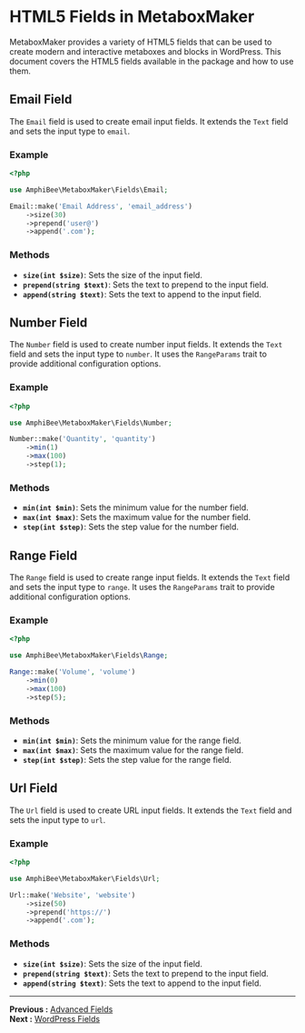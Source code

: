 # HTML5 Fields in MetaboxMaker

MetaboxMaker provides a variety of HTML5 fields that can be used to create modern and interactive metaboxes and blocks in WordPress. This document covers the HTML5 fields available in the package and how to use them.

## Email Field

The `Email` field is used to create email input fields. It extends the `Text` field and sets the input type to `email`.

### Example

```php
<?php

use AmphiBee\MetaboxMaker\Fields\Email;

Email::make('Email Address', 'email_address')
    ->size(30)
    ->prepend('user@')
    ->append('.com');
```

### Methods

- **`size(int $size)`**: Sets the size of the input field.
- **`prepend(string $text)`**: Sets the text to prepend to the input field.
- **`append(string $text)`**: Sets the text to append to the input field.

## Number Field

The `Number` field is used to create number input fields. It extends the `Text` field and sets the input type to `number`. It uses the `RangeParams` trait to provide additional configuration options.

### Example

```php
<?php

use AmphiBee\MetaboxMaker\Fields\Number;

Number::make('Quantity', 'quantity')
    ->min(1)
    ->max(100)
    ->step(1);
```

### Methods

- **`min(int $min)`**: Sets the minimum value for the number field.
- **`max(int $max)`**: Sets the maximum value for the number field.
- **`step(int $step)`**: Sets the step value for the number field.

## Range Field

The `Range` field is used to create range input fields. It extends the `Text` field and sets the input type to `range`. It uses the `RangeParams` trait to provide additional configuration options.

### Example

```php
<?php

use AmphiBee\MetaboxMaker\Fields\Range;

Range::make('Volume', 'volume')
    ->min(0)
    ->max(100)
    ->step(5);
```

### Methods

- **`min(int $min)`**: Sets the minimum value for the range field.
- **`max(int $max)`**: Sets the maximum value for the range field.
- **`step(int $step)`**: Sets the step value for the range field.

## Url Field

The `Url` field is used to create URL input fields. It extends the `Text` field and sets the input type to `url`.

### Example

```php
<?php

use AmphiBee\MetaboxMaker\Fields\Url;

Url::make('Website', 'website')
    ->size(50)
    ->prepend('https://')
    ->append('.com');
```

### Methods

- **`size(int $size)`**: Sets the size of the input field.
- **`prepend(string $text)`**: Sets the text to prepend to the input field.
- **`append(string $text)`**: Sets the text to append to the input field.

---

**Previous :** [Advanced Fields](Advanced.md)  
**Next :** [WordPress Fields](WordPress.md) 